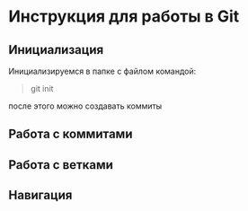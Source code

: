 # Инструкция для работы в Git

## Инициализация

Инициализируемся в папке с файлом командой:

>git init

после этого можно создавать коммиты

## Работа с коммитами

## Работа с ветками

## Навигация